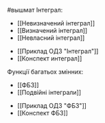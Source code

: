 #вышмат
Інтеграл:
- [[Невизначений інтеграл]]
- [[Визначений інтеграл]]
- [[Невласний інтеграл]]
>
- [[Приклад ОДЗ "Інтеграл"]]
- [[Конспект интеграл]]


Функції багатьох змінних:
- [[ФБЗ]]
- [[Подвійні інтеграли]]
>
- [[Приклад ОДЗ "ФБЗ"]]
- [[Конспект ФБЗ]]